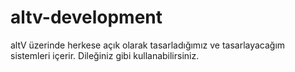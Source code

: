 # altv-development
altV üzerinde herkese açık olarak tasarladığımız ve tasarlayacağım sistemleri içerir. Dileğiniz gibi kullanabilirsiniz. 
